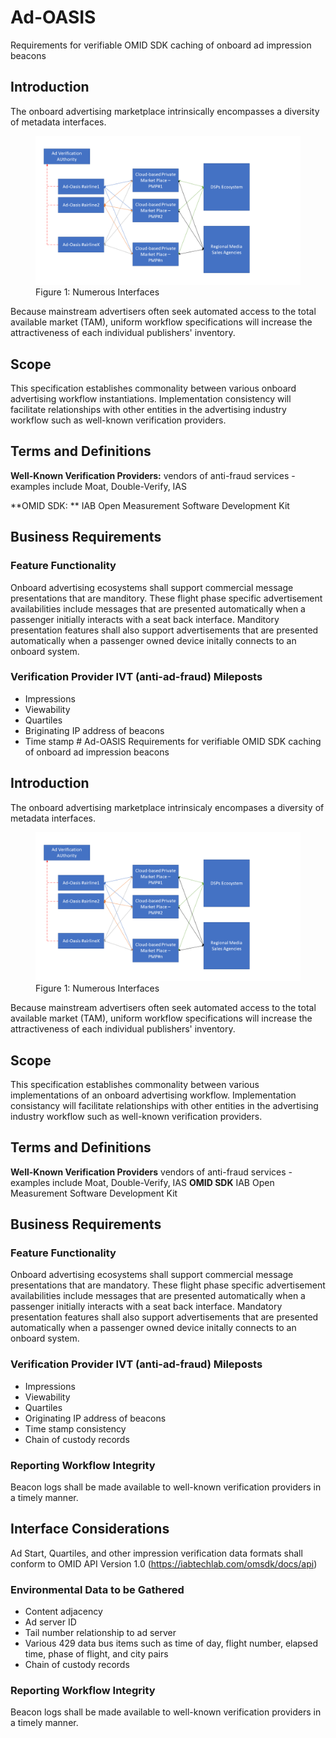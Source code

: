 # Ad-OASIS
Requirements for verifiable OMID SDK caching of onboard ad impression beacons
## Introduction
The onboard advertising marketplace intrinsically encompasses a diversity of metadata interfaces.
<figure>
	<img src="Figures/General Architecture.png" />
	<figcaption>Figure 1: Numerous Interfaces</figcaption>
</figure>


Because mainstream advertisers often seek automated access to the total available market (TAM), uniform workflow specifications will increase the attractiveness of each individual publishers' inventory.
## Scope
This specification establishes commonality between various onboard advertising workflow instantiations. Implementation consistency will facilitate relationships with other entities in the advertising industry workflow such as well-known verification providers.
## Terms and Definitions  
**Well-Known Verification Providers:**
vendors of anti-fraud services - examples include Moat, Double-Verify, IAS

**OMID SDK: **
IAB Open Measurement Software Development Kit 
## Business Requirements
### Feature Functionality
Onboard advertising ecosystems shall support commercial message presentations that are manditory. These flight phase specific advertisement availabilities include messages that are presented automatically when a passenger initially interacts with a seat back interface. Manditory presentation features shall also support advertisements that are presented automatically when a passenger owned device initally connects to an onboard system.
### Verification Provider IVT (anti-ad-fraud) Mileposts
+ Impressions
+ Viewability
+ Quartiles
+ Briginating IP address of beacons
+ Time stamp # Ad-OASIS
Requirements for verifiable OMID SDK caching of onboard ad impression beacons
## Introduction
The onboard advertising marketplace intrinsicaly encompases a diversity of metadata interfaces.
<figure>
	<img src="Figures/General Architecture.png" />
	<figcaption>Figure 1: Numerous Interfaces</figcaption>
</figure>


Because mainstream advertisers often seek automated access to the total available market (TAM), uniform workflow specifications will increase the attractiveness of each individual publishers' inventory.
## Scope
This specification establishes commonality between various implementations of an onboard advertising workflow. Implementation consistancy will facilitate relationships with other entities in the advertising industry workflow such as well-known verification providers.
## Terms and Definitions  
**Well-Known Verification Providers**
vendors of anti-fraud services - examples include Moat, Double-Verify, IAS
**OMID SDK**
IAB Open Measurement Software Development Kit 
## Business Requirements
### Feature Functionality
Onboard advertising ecosystems shall support commercial message presentations that are mandatory. These flight phase specific advertisement availabilities include messages that are presented automatically when a passenger initially interacts with a seat back interface. Mandatory presentation features shall also support advertisements that are presented automatically when a passenger owned device initally connects to an onboard system.
### Verification Provider IVT (anti-ad-fraud) Mileposts
+ Impressions
+ Viewability
+ Quartiles
+ Originating IP address of beacons 
+ Time stamp consistency
+ Chain of custody records
### Reporting Workflow Integrity
Beacon logs shall be made available to well-known verification providers in a timely manner.
## Interface Considerations
Ad Start, Quartiles, and other impression verification data formats shall conform to OMID API Version 1.0 (https://iabtechlab.com/omsdk/docs/api)
### Environmental Data to be Gathered
+ Content adjacency
+ Ad server ID
+ Tail number relationship to ad server
+ Various 429 data bus items such as time of day, flight number, elapsed time, phase of flight, and city pairs
+ Chain of custody records
### Reporting Workflow Integrity
Beacon logs shall be made available to well-known verification providers in a timely manner.

 

